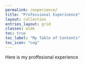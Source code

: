```yaml
---
permalink: /experience/
title: "Professional Experinence"
layout: collection
entries_layout: grid
classes: wide
toc: true
toc_label: "My Table of Contents"
toc_icon: "cog"
---
```


Here is my proffesional experience
